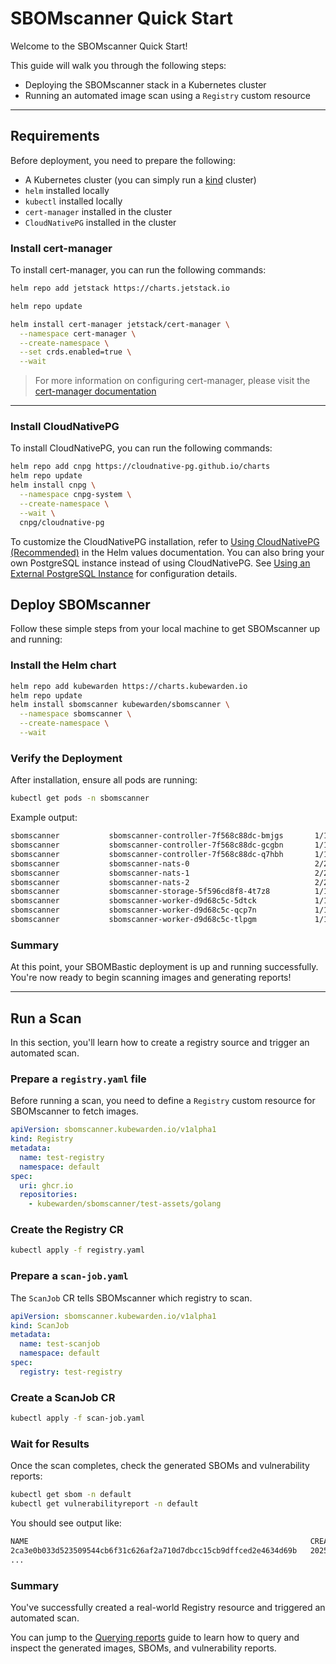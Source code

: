 # SBOMscanner Quick Start

Welcome to the SBOMscanner Quick Start!

This guide will walk you through the following steps:

- Deploying the SBOMscanner stack in a Kubernetes cluster
- Running an automated image scan using a `Registry` custom resource

---

## Requirements

Before deployment, you need to prepare the following:

- A Kubernetes cluster (you can simply run a [kind](https://kind.sigs.k8s.io/) cluster)
- `helm` installed locally
- `kubectl` installed locally
- `cert-manager` installed in the cluster
- `CloudNativePG` installed in the cluster

### Install cert-manager

To install cert-manager, you can run the following commands:

```bash
helm repo add jetstack https://charts.jetstack.io

helm repo update

helm install cert-manager jetstack/cert-manager \
  --namespace cert-manager \
  --create-namespace \
  --set crds.enabled=true \
  --wait
```

> For more information on configuring cert-manager, please visit the [cert-manager documentation](https://cert-manager.io/docs/installation/helm)

---

### Install CloudNativePG

To install CloudNativePG, you can run the following commands:

```bash
helm repo add cnpg https://cloudnative-pg.github.io/charts
helm repo update
helm install cnpg \
  --namespace cnpg-system \
  --create-namespace \
  --wait \
  cnpg/cloudnative-pg
```

To customize the CloudNativePG installation, refer to [Using CloudNativePG (Recommended)](helm-values.md#using-cloudnativepg-recommended) in the Helm values documentation.
You can also bring your own PostgreSQL instance instead of using CloudNativePG. See [Using an External PostgreSQL Instance](helm-values.md#using-an-external-postgresql-instance) for configuration details.

## Deploy SBOMscanner

Follow these simple steps from your local machine to get SBOMscanner up and running:

### Install the Helm chart

```bash
helm repo add kubewarden https://charts.kubewarden.io
helm repo update
helm install sbomscanner kubewarden/sbomscanner \
  --namespace sbomscanner \
  --create-namespace \
  --wait
```

### Verify the Deployment

After installation, ensure all pods are running:

```bash
kubectl get pods -n sbomscanner
```

Example output:

```bash
sbomscanner           sbomscanner-controller-7f568c88dc-bmjgs       1/1     Running
sbomscanner           sbomscanner-controller-7f568c88dc-gcgbn       1/1     Running
sbomscanner           sbomscanner-controller-7f568c88dc-q7hbh       1/1     Running
sbomscanner           sbomscanner-nats-0                            2/2     Running
sbomscanner           sbomscanner-nats-1                            2/2     Running
sbomscanner           sbomscanner-nats-2                            2/2     Running
sbomscanner           sbomscanner-storage-5f596cd8f8-4t7z8          1/1     Running
sbomscanner           sbomscanner-worker-d9d68c5c-5dtck             1/1     Running
sbomscanner           sbomscanner-worker-d9d68c5c-qcp7n             1/1     Running
sbomscanner           sbomscanner-worker-d9d68c5c-tlpgm             1/1     Running
```

### Summary

At this point, your SBOMBastic deployment is up and running successfully. You're now ready to begin scanning images and generating reports!

---

## Run a Scan

In this section, you'll learn how to create a registry source and trigger an automated scan.

### Prepare a `registry.yaml` file

Before running a scan, you need to define a `Registry` custom resource for SBOMscanner to fetch images.

```yaml
apiVersion: sbomscanner.kubewarden.io/v1alpha1
kind: Registry
metadata:
  name: test-registry
  namespace: default
spec:
  uri: ghcr.io
  repositories:
    - kubewarden/sbomscanner/test-assets/golang
```

### Create the Registry CR

```bash
kubectl apply -f registry.yaml
```

### Prepare a `scan-job.yaml`

The `ScanJob` CR tells SBOMscanner which registry to scan.

```yaml
apiVersion: sbomscanner.kubewarden.io/v1alpha1
kind: ScanJob
metadata:
  name: test-scanjob
  namespace: default
spec:
  registry: test-registry
```

### Create a ScanJob CR

```bash
kubectl apply -f scan-job.yaml
```

### Wait for Results

Once the scan completes, check the generated SBOMs and vulnerability reports:

```bash
kubectl get sbom -n default
kubectl get vulnerabilityreport -n default
```

You should see output like:

```bash
NAME                                                               CREATED AT
2ca3e0b033d523509544cb6f31c626af2a710d7dbcc15cb9dffced2e4634d69b   2025-06-10T10:26:38Z
...
```

### Summary

You've successfully created a real-world Registry resource and triggered an automated scan.

You can jump to the [Querying reports](../user-guide/querying-reports.md) guide to learn how to query and inspect the generated images, SBOMs, and vulnerability reports.
